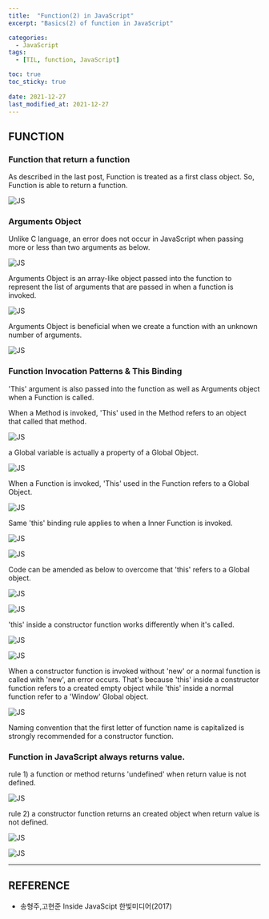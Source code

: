 ```yaml
---
title:  "Function(2) in JavaScript"
excerpt: "Basics(2) of function in JavaScript"

categories:
  - JavaScript
tags:
  - [TIL, function, JavaScript]

toc: true
toc_sticky: true
 
date: 2021-12-27
last_modified_at: 2021-12-27
---
```

## FUNCTION

### Function that return a function
As described in the last post, Function is treated as a first class object. So, Function is able to return a function. 

![JS](/img/JavaScript/JS3/2021-12-27-JS3-1.jpg)

### Arguments Object

Unlike C language, an error does not occur in JavaScript when passing more or less than two arguments as below. 

![JS](/img/JavaScript/JS3/2021-12-27-JS3-2.jpg)

Arguments Object is an array-like object passed into the function to represent the list of arguments that are passed in when a function is invoked.

![JS](/img/JavaScript/JS3/2021-12-27-JS3-3.jpg)

Arguments Object is beneficial when we create a function with an unknown number of arguments. 

![JS](/img/JavaScript/JS3/2021-12-27-JS3-4.jpg)

### Function Invocation Patterns & This Binding

'This' argument is also passed into the function as well as Arguments object when a Function is called.  
  
When a Method is invoked, 'This' used in the Method refers to an object that called that method.

![JS](/img/JavaScript/JS3/2021-12-27-JS3-5.jpg)

a Global variable is actually a property of a Global Object.  

![JS](/img/JavaScript/JS3/2021-12-27-JS3-6.jpg)

When a Function is invoked, 'This' used in the Function refers to a Global Object.  

![JS](/img/JavaScript/JS3/2021-12-27-JS3-7.jpg)

Same 'this' binding rule applies to when a Inner Function is invoked.

![JS](/img/JavaScript/JS3/2021-12-27-JS3-8.jpg)

![JS](/img/JavaScript/JS3/2021-12-27-JS3-9.jpg)

Code can be amended as below to overcome that 'this' refers to a Global object.

![JS](/img/JavaScript/JS3/2021-12-27-JS3-10.jpg)

![JS](/img/JavaScript/JS3/2021-12-27-JS3-11.jpg)

'this' inside a constructor function works differently when it's called.

![JS](/img/JavaScript/JS3/2021-12-27-JS3-12.jpg)

![JS](/img/JavaScript/JS3/2021-12-27-JS3-13.jpg)

When a constructor function is invoked without 'new' or a normal function is called with 'new', an error occurs. That's because 'this' inside a constructor function refers to a created empty object while 'this' inside a normal function refer to a 'Window' Global object.

![JS](/img/JavaScript/JS3/2021-12-27-JS3-14.jpg)

Naming convention that the first letter of function name is capitalized is strongly recommended for a constructor function.

### Function in JavaScript always returns value.

rule 1) a function or method returns 'undefined' when return value is not defined.

![JS](/img/JavaScript/JS3/2021-12-27-JS3-15.jpg)

rule 2) a constructor function returns an created object when return value is not defined.

![JS](/img/JavaScript/JS3/2021-12-27-JS3-16.jpg)

![JS](/img/JavaScript/JS3/2021-12-27-JS3-16.jpg)
- - -
## REFERENCE 
* 송형주,고현준 Inside JavaScipt 한빛미디어(2017)